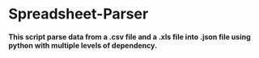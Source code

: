 # Spreadsheet-Parser

#### This script parse data from a .csv file and a .xls file into .json file using python with multiple levels of dependency.
